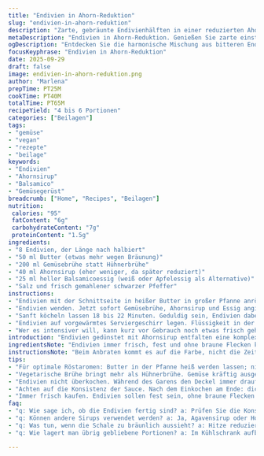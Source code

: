 ```yaml
---
title: "Endivien in Ahorn-Reduktion"
slug: "endivien-in-ahorn-reduktion"
description: "Zarte, gebräunte Endivienhälften in einer reduzierten Ahornsirup-Balsamico-Sauce. Gedünstet in Gemüsebrühe statt Geflügelbouillon für vegane Variante. Ein feiner Kontrast zwischen leicht bitterer Endivie und süß-säuerlicher Glasur. Braten statt nur schmoren bringt Röstaromen, reduziert Kochzeit. Kleine Zeitverschiebungen optimieren Textur, damit nicht zu weich. Ideal als Beilage oder leichtes Gemüse-Hauptgericht."
metaDescription: "Endivien in Ahorn-Reduktion. Genießen Sie zarte einst branierte Endivienhälften in einer köstlichen Ahornsirup-Balsamico-Sauce."
ogDescription: "Entdecken Sie die harmonische Mischung aus bitteren Endivien und süß-säuerlicher Ahornsirup-Sauce. Ideal für ein leichtes Gericht."
focusKeyphrase: "Endivien in Ahorn-Reduktion"
date: 2025-09-29
draft: false
image: endivien-in-ahorn-reduktion.png
author: "Marlena"
prepTime: PT25M
cookTime: PT40M
totalTime: PT65M
recipeYield: "4 bis 6 Portionen"
categories: ["Beilagen"]
tags:
- "gemüse"
- "vegan"
- "rezepte"
- "beilage"
keywords:
- "Endivien"
- "Ahornsirup"
- "Balsamico"
- "Gemüsegerüst"
breadcrumb: ["Home", "Recipes", "Beilagen"]
nutrition: 
 calories: "95"
 fatContent: "6g"
 carbohydrateContent: "7g"
 proteinContent: "1.5g"
ingredients:
- "8 Endivien, der Länge nach halbiert"
- "50 ml Butter (etwas mehr wegen Bräunung)"
- "200 ml Gemüsebrühe statt Hühnerbrühe"
- "40 ml Ahornsirup (eher weniger, da später reduziert)"
- "25 ml heller Balsamicoessig (weiß oder Apfelessig als Alternative)"
- "Salz und frisch gemahlener schwarzer Pfeffer"
instructions:
- "Endivien mit der Schnittseite in heißer Butter in großer Pfanne anrösten. Wichtig: mittlere Hitze, damit die Butter nicht verbrennt, aber Röstaromen entstehen. Nach 7 bis 10 Minuten soll die Schnittfläche sichtbar karamellisieren, leicht goldbraun bis dunkelgelb."
- "Endivien wenden. Jetzt sofort Gemüsebrühe, Ahornsirup und Essig angießen. Würzen mit Salz und Pfeffer. Nicht umrühren, sonst zerfallen die Endivien. Hitze auf niedrige Stufe, Pfanne abdecken."
- "Sanft köcheln lassen 18 bis 22 Minuten. Geduldig sein, Endivien dabei sanft durchziehen, werden zart, spürbar weich, aber nicht matschig. Nach 15 Minuten Deckel abnehmen, überprüfen; wenn Flüssigkeit fast weg, schnell nächste Phase."
- "Endivien auf vorgewärmtes Serviergeschirr legen. Flüssigkeit in der Pfanne bei hoher Hitze einkochen lassen, bis sirupartig, glänzend und dickflüssig. Würzen mit mehr schwarzem Pfeffer. Diese Sauce über Endivien träufeln."
- "Wer es intensiver will, kann kurz vor Gebrauch noch etwas frisch gehackten Thymian oder Schale einer Bio-Zitrone darüberstreuen. Passt gut dazu und bringt Frische."
introduction: "Endivien gedünstet mit Ahornsirup entfalten eine komplexe Aromenpalette zwischen Bitterkeit und süßer Säure, was oft unterschätzt wird. Durch gezieltes Anbraten vor dem Schmoren entstehen hübsche Farbtöne und eine Textur, die nicht nur langweilig matschig ist. Statt Geflügelbrühe nehme ich gern Gemüsebrühe als vegane Basis, um Variation zu schaffen. Weißer Balsamico verleiht eine sanfte Säure, die weniger dominant ist, anders als dunkler Essig, der schnell überdeckt. Dieses Gericht braucht Aufmerksamkeit beim Einkochen; besser auf die Konsistenz achten als stur auf Zeit."
ingredientsNote: "Endivien immer frisch, fest und ohne braune Flecken kaufen, junge Blätter sind leichter bitter, ältere intensiver. Butter sollte zimmerwarm sein, lässt sich besser schmelzen, hat aber auch klare Grenzen – nicht zu heiß, sonst bitter. Gemüsebrühe funktioniert gut als Ersatz, macht das Gericht vegan und schmeckt leichter als Hühnerbrühe. Ahornsirup in Maßen; zu viel süßt zu sehr, dazu Balsamico ausbalancieren. Weißer Balsamico ist oft milder, Apfelessig geht auch. Salz und Pfeffer zum Schluss anpassen, Pfeffer gern frisch aus der Mühle. Alternative: für nussige Note etwas geröstete Mandeln kurz vor dem Servieren darüberstreuen."
instructionsNote: "Beim Anbraten kommt es auf die Farbe, nicht die Zeit an. Warten, bis die Endivien an der Schnittfläche eine goldbraune Kruste haben - das ist Aromakiller- und Geschmacksträger zugleich. Gut auffangen, Butter nicht zu dunkel werden lassen, sonst bitter. Anschließend Flüssigkeit nur kurz köcheln, Deckel drauf hält Feuchtigkeit, Endivien weich, aber sie dürfen nicht ertränkt werden. Die Sauce nach dem Herausnehmen einköcheln lassen – die Konsistenz soll sirupartig, dicker, glänzend sein, nicht wässrig. Wenn sie zu dünn bleibt, Zeit verlängern, aber dabei aufpassen, dass es nicht karamellisiert und bitter wird. Pfeffer ganz zum Schluss, da er sonst verfliegt. Eins meiner Lieblings-Tricks: vor dem Servieren noch kurz Zitronenzesten oder frischen Thymian drauf – bringt Leben."
tips:
- "Für optimale Röstaromen: Butter in der Pfanne heiß werden lassen; nicht zu hoch, sonst wird sie bitter. Erst dann Endivien hineinlegen. Zeit ist nicht entscheidend. Wichtig ist die goldbraune Kruste. Schmeckt besser."
- "Vegetarische Brühe bringt mehr als Hühnerbrühe. Gemüse kräftig ausgewählt, ergibt mehr Geschmack. Lieber frische Kräuter verwenden. Thymian oder Zitronenschale können den Unterschied machen. Passt super zum Gericht."
- "Endivien nicht überkochen. Während des Garens den Deckel immer drauflassen. Feuchtigkeit bleibt erhalten, das Gemüse wird zart. Prüfen nach 15 Minuten. Richtig: noch bisschen Biss, aber nicht matisch."
- "Achten auf die Konsistenz der Sauce. Nach dem Einkochen am Ende: dickflüssig, glänzend. Wenn zu dünn, länger kochen. Wenn das Ganze ansetzt, hitze reduzieren. Bei der Textur aufpassen - zu fest ist nicht gut."
- "Immer frisch kaufen. Endivien sollen fest sein, ohne braune Flecken. Junge Blätter sind bitterer, ältere werden intensiver im Geschmack. Frühere Endivien-Varianten haben oft weniger Bitterkeit."
faq:
- "q: Wie sage ich, ob die Endivien fertig sind? a: Prüfen Sie die Konsistenz. Sie sollten zart, aber nicht matschig sein. Wenn sie sich leicht mit einer Gabel schneiden lassen, sind sie bereit."
- "q: Können andere Sirups verwendet werden? a: Ja, Agavensirup oder Honig sind alternative Optionen. Experimentieren je nach Geschmack. Hängt stark von der Intensität ab, die man möchte."
- "q: Was tun, wenn die Schale zu bräunlich aussieht? a: Hitze reduzieren; dann auf schöne Röstaromen achten. Vielleicht nicht zu lange düsten. Olivenöl könnte ebenfalls helfen, die Kruste gleichmäßiger hinzubekommen."
- "q: Wie lagert man übrig gebliebene Portionen? a: Im Kühlschrank aufbewahren; nicht länger als zwei Tage. Aufwärmen in der Pfanne; das hält die Textur besser. Auftauen nicht empfohlen, beim Einfrieren verlieren sie Aroma."

---
```

